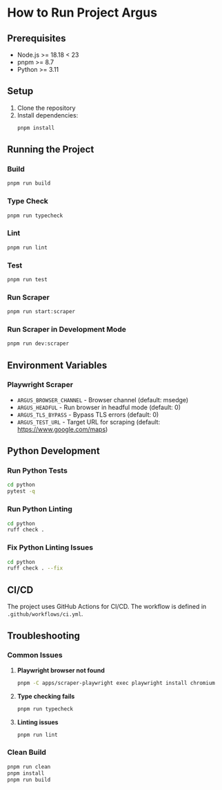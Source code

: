# How to Run Project Argus

## Prerequisites

- Node.js >= 18.18 < 23
- pnpm >= 8.7
- Python >= 3.11

## Setup

1. Clone the repository
2. Install dependencies:
   ```bash
   pnpm install
   ```

## Running the Project

### Build
```bash
pnpm run build
```

### Type Check
```bash
pnpm run typecheck
```

### Lint
```bash
pnpm run lint
```

### Test
```bash
pnpm run test
```

### Run Scraper
```bash
pnpm run start:scraper
```

### Run Scraper in Development Mode
```bash
pnpm run dev:scraper
```

## Environment Variables

### Playwright Scraper
- `ARGUS_BROWSER_CHANNEL` - Browser channel (default: msedge)
- `ARGUS_HEADFUL` - Run browser in headful mode (default: 0)
- `ARGUS_TLS_BYPASS` - Bypass TLS errors (default: 0)
- `ARGUS_TEST_URL` - Target URL for scraping (default: https://www.google.com/maps)

## Python Development

### Run Python Tests
```bash
cd python
pytest -q
```

### Run Python Linting
```bash
cd python
ruff check .
```

### Fix Python Linting Issues
```bash
cd python
ruff check . --fix
```

## CI/CD

The project uses GitHub Actions for CI/CD. The workflow is defined in `.github/workflows/ci.yml`.

## Troubleshooting

### Common Issues

1. **Playwright browser not found**
   ```bash
   pnpm -C apps/scraper-playwright exec playwright install chromium
   ```

2. **Type checking fails**
   ```bash
   pnpm run typecheck
   ```

3. **Linting issues**
   ```bash
   pnpm run lint
   ```

### Clean Build
```bash
pnpm run clean
pnpm install
pnpm run build
```
